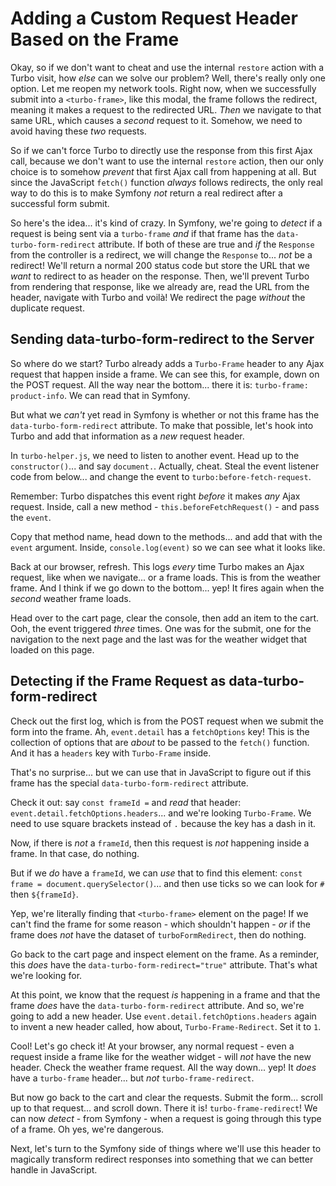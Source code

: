 # Adding a Custom Request Header Based on the Frame

Okay, so if we don't want to cheat and use the internal `restore` action with
a Turbo visit, how *else* can we solve our problem? Well, there's really only one
option. Let me reopen my network tools. Right now, when we successfully submit into
a `<turbo-frame>`, like this modal, the frame follows the redirect, meaning it
makes a request to the redirected URL. *Then* we navigate to that same URL, which
causes a *second* request to it. Somehow, we need to avoid having these *two*
requests.

So if we can't force Turbo to directly use the response from this first Ajax call,
because we don't want to use the internal `restore` action, then our only choice
is to somehow *prevent* that first Ajax call from happening at all. But since the
JavaScript `fetch()` function *always* follows redirects, the only real way to do
this is to make Symfony *not* return a real redirect after a successful form
submit.

So here's the idea... it's kind of crazy. In Symfony, we're going to *detect* if
a request is being sent via a `turbo-frame` *and* if that frame has the
`data-turbo-form-redirect` attribute. If both of these are true and *if* the
`Response` from the controller is a redirect, we will change the `Response` to...
*not* be a redirect! We'll return a normal 200 status code but store the URL
that we *want* to redirect to as header on the response. Then, we'll prevent Turbo
from rendering that response, like we already are, read the URL from the header,
navigate with Turbo and voilà! We redirect the page *without* the duplicate request.

## Sending data-turbo-form-redirect to the Server

So where do we start? Turbo already adds a `Turbo-Frame` header to any Ajax
request that happen inside a frame. We can see this, for example, down on the
POST request. All the way near the bottom... there it is: `turbo-frame: product-info`.
We can read that in Symfony.

But what we *can't* yet read in Symfony is whether or not this frame has the
`data-turbo-form-redirect` attribute. To make that possible, let's hook into
Turbo and add that information as a *new* request header.

In `turbo-helper.js`, we need to listen to another event. Head up to the
`constructor()`... and say `document.`. Actually, cheat. Steal the event
listener code from below... and change the event to `turbo:before-fetch-request`.

Remember: Turbo dispatches this event right *before* it makes *any* Ajax request.
Inside, call a new method - `this.beforeFetchRequest()` - and pass the `event`.

Copy that method name, head down to the methods... and add that with the `event`
argument. Inside, `console.log(event)` so we can see what it looks like.

Back at our browser, refresh. This logs *every* time Turbo makes an Ajax request,
like when we navigate... or a frame loads. This is from the weather frame. And I
think if we go down to the bottom... yep! It fires again when the *second* weather
frame loads.

Head over to the cart page, clear the console, then add an item to the cart. Ooh,
the event triggered *three* times. One was for the submit, one for the navigation
to the next page and the last was for the weather widget that loaded on this page.

## Detecting if the Frame Request as data-turbo-form-redirect

Check out the first log, which is from the POST request when we submit the form
into the frame. Ah, `event.detail` has a `fetchOptions` key! This is the collection
of options that are *about* to be passed to the `fetch()` function. And it has a
`headers` key with `Turbo-Frame` inside.

That's no surprise... but we can use that in JavaScript to figure out if this frame
has the special `data-turbo-form-redirect` attribute.

Check it out: say `const frameId =` and *read* that header:
`event.detail.fetchOptions.headers`...  and we're looking `Turbo-Frame`. We need
to use square brackets instead of `.` because the key has a dash in it.

Now, if there is *not* a `frameId`, then this request is *not* happening inside
a frame. In that case, do nothing.

But if we *do* have a `frameId`, we can *use* that to find this element:
`const frame = document.querySelector()`... and then use ticks so we can look
for `#` then `${frameId}`.

Yep, we're literally finding that `<turbo-frame>` element on the page! If we
can't find the frame for some reason - which shouldn't happen - *or* if the
frame does *not* have the dataset of `turboFormRedirect`, then do nothing.

Go back to the cart page and inspect element on the frame. As a reminder,
this *does* have the `data-turbo-form-redirect="true"` attribute. That's what
we're looking for.

At this point, we know that the request *is* happening in a frame and that the
frame *does* have the `data-turbo-form-redirect` attribute. And so, we're going
to add a new header. Use `event.detail.fetchOptions.headers` again to invent a
new header called, how about, `Turbo-Frame-Redirect`. Set it to `1`.

Cool! Let's go check it! At your browser, any normal request - even a request inside
a frame like for the weather widget - will *not* have the new header. Check
the weather frame request. All the way down... yep! It *does* have a `turbo-frame`
header... but *not* `turbo-frame-redirect`.

But now go back to the cart and clear the requests. Submit the form... scroll
up to that request... and scroll down. There it is! `turbo-frame-redirect`!
We can now *detect* - from Symfony - when a request is going through this type
of a frame. Oh yes, we're dangerous.

Next, let's turn to the Symfony side of things where we'll use this header to
magically transform redirect responses into something that we can better handle
in JavaScript.
